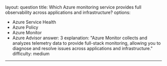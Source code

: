 
layout: question
title: Which Azure monitoring service provides full observability across applications and infrastructure?
options:
- Azure Service Health
- Azure Policy
- Azure Monitor
- Azure Advisor
answer: 3
explanation: "Azure Monitor collects and analyzes telemetry data to provide full-stack monitoring, allowing you to diagnose and resolve issues across applications and infrastructure."
difficulty: medium
---
